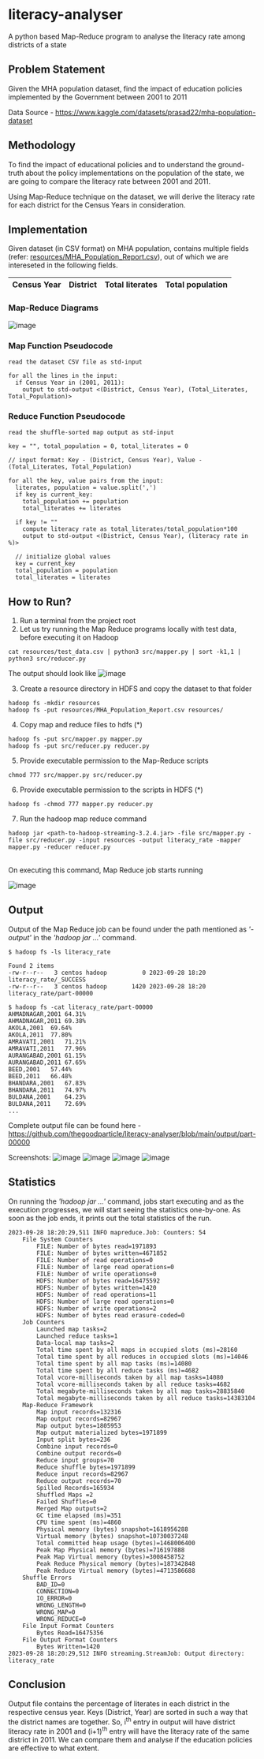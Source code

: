 # literacy-analyser

A python based Map-Reduce program to analyse the literacy rate among districts of a state

## Problem Statement
Given the MHA population dataset, find the impact of education policies implemented by the Government between 2001 to 2011

Data Source - https://www.kaggle.com/datasets/prasad22/mha-population-dataset

## Methodology
To find the impact of educational policies and to understand the ground-truth about the policy implementations on the population of the state, we are going to compare the literacy rate between 2001 and 2011.

Using Map-Reduce technique on the dataset, we will derive the literacy rate for each district for the Census Years in consideration.

## Implementation
Given dataset (in CSV format) on MHA population, contains multiple fields (refer: [resources/MHA_Population_Report.csv](https://github.com/thegoodparticle/literacy-analyser/blob/main/resources/MHA_Population_Report.csv)), out of which we are intereseted in the following fields.

| Census Year | District | Total literates | Total population |
| ----------- | -------- | --------------- | ---------------- |


### Map-Reduce Diagrams

![image](https://github.com/thegoodparticle/literacy-analyser/assets/140166948/599e3b08-595a-47e0-a925-407119707504)


### Map Function Pseudocode

```
read the dataset CSV file as std-input

for all the lines in the input:
  if Census Year in (2001, 2011):
    output to std-output <(District, Census Year), (Total_Literates, Total_Population)>

```

### Reduce Function Pseudocode

```
read the shuffle-sorted map output as std-input

key = "", total_population = 0, total_literates = 0

// input format: Key - (District, Census Year), Value - (Total_Literates, Total_Population)

for all the key, value pairs from the input:
  literates, population = value.split(',')
  if key is current_key:
    total_population += population
    total_literates += literates

  if key != ""
    compute literacy rate as total_literates/total_population*100
    output to std-output <(District, Census Year), (literacy rate in %)>

  // initialize global values
  key = current_key
  total_population = population
  total_literates = literates

```

## How to Run?

1. Run a terminal from the project root
2. Let us try running the Map Reduce programs locally with test data, before executing it on Hadoop
```
cat resources/test_data.csv | python3 src/mapper.py | sort -k1,1 | python3 src/reducer.py
```
The output should look like 
![image](https://github.com/thegoodparticle/literacy-analyser/assets/140166948/5533d993-53d6-4ce5-ad77-4d4f7688cffc)

3. Create a resource directory in HDFS and copy the dataset to that folder
```
hadoop fs -mkdir resources
hadoop fs -put resources/MHA_Population_Report.csv resources/
```
4. Copy map and reduce files to hdfs (*)
```
hadoop fs -put src/mapper.py mapper.py
hadoop fs -put src/reducer.py reducer.py
```
5. Provide executable permission to the Map-Reduce scripts
```
chmod 777 src/mapper.py src/reducer.py
```
6. Provide executable permission to the scripts in HDFS (*)
```
hadoop fs -chmod 777 mapper.py reducer.py
```
7. Run the hadoop map reduce command
```
hadoop jar <path-to-hadoop-streaming-3.2.4.jar> -file src/mapper.py -file src/reducer.py -input resources -output literacy_rate -mapper mapper.py -reducer reducer.py 
```
<br>
On executing this command, Map Reduce job starts running

![image](https://github.com/thegoodparticle/literacy-analyser/assets/140166948/f2b1ff64-4e56-4fb2-b7c4-597ecd7f8ce3)

## Output

Output of the Map Reduce job can be found under the path mentioned as _'-output'_ in the _'hadoop jar ...'_ command.

```
$ hadoop fs -ls literacy_rate

Found 2 items
-rw-r--r--   3 centos hadoop          0 2023-09-28 18:20 literacy_rate/_SUCCESS
-rw-r--r--   3 centos hadoop       1420 2023-09-28 18:20 literacy_rate/part-00000

$ hadoop fs -cat literacy_rate/part-00000
AHMADNAGAR,2001	64.31%
AHMADNAGAR,2011	69.38%
AKOLA,2001	69.64%
AKOLA,2011	77.80%
AMRAVATI,2001	71.21%
AMRAVATI,2011	77.96%
AURANGABAD,2001	61.15%
AURANGABAD,2011	67.65%
BEED,2001	57.44%
BEED,2011	66.48%
BHANDARA,2001	67.83%
BHANDARA,2011	74.97%
BULDANA,2001	64.23%
BULDANA,2011	72.69%
...

```

Complete output file can be found here - https://github.com/thegoodparticle/literacy-analyser/blob/main/output/part-00000

Screenshots: 
![image](https://github.com/thegoodparticle/literacy-analyser/assets/140166948/af3c9a6e-c972-479f-b36a-df22c46c1fe1)
![image](https://github.com/thegoodparticle/literacy-analyser/assets/140166948/8135de09-5d9c-4b94-89fa-598300fec562)
![image](https://github.com/thegoodparticle/literacy-analyser/assets/140166948/9af2dd6c-86f4-4e3b-ba92-665fa559f6f3)
![image](https://github.com/thegoodparticle/literacy-analyser/assets/140166948/7b344e8f-fb1b-4ad7-a0a6-54df66736b65)


## Statistics

On running the _'hadoop jar ...'_ command, jobs start executing and as the execution progresses, we will start seeing the statistics one-by-one. As soon as the job ends, it prints out the total statistics of the run.

```
2023-09-28 18:20:29,511 INFO mapreduce.Job: Counters: 54
	File System Counters
		FILE: Number of bytes read=1971893
		FILE: Number of bytes written=4671852
		FILE: Number of read operations=0
		FILE: Number of large read operations=0
		FILE: Number of write operations=0
		HDFS: Number of bytes read=16475592
		HDFS: Number of bytes written=1420
		HDFS: Number of read operations=11
		HDFS: Number of large read operations=0
		HDFS: Number of write operations=2
		HDFS: Number of bytes read erasure-coded=0
	Job Counters 
		Launched map tasks=2
		Launched reduce tasks=1
		Data-local map tasks=2
		Total time spent by all maps in occupied slots (ms)=28160
		Total time spent by all reduces in occupied slots (ms)=14046
		Total time spent by all map tasks (ms)=14080
		Total time spent by all reduce tasks (ms)=4682
		Total vcore-milliseconds taken by all map tasks=14080
		Total vcore-milliseconds taken by all reduce tasks=4682
		Total megabyte-milliseconds taken by all map tasks=28835840
		Total megabyte-milliseconds taken by all reduce tasks=14383104
	Map-Reduce Framework
		Map input records=132316
		Map output records=82967
		Map output bytes=1805953
		Map output materialized bytes=1971899
		Input split bytes=236
		Combine input records=0
		Combine output records=0
		Reduce input groups=70
		Reduce shuffle bytes=1971899
		Reduce input records=82967
		Reduce output records=70
		Spilled Records=165934
		Shuffled Maps =2
		Failed Shuffles=0
		Merged Map outputs=2
		GC time elapsed (ms)=351
		CPU time spent (ms)=4860
		Physical memory (bytes) snapshot=1618956288
		Virtual memory (bytes) snapshot=10730037248
		Total committed heap usage (bytes)=1468006400
		Peak Map Physical memory (bytes)=716197888
		Peak Map Virtual memory (bytes)=3008458752
		Peak Reduce Physical memory (bytes)=187342848
		Peak Reduce Virtual memory (bytes)=4713586688
	Shuffle Errors
		BAD_ID=0
		CONNECTION=0
		IO_ERROR=0
		WRONG_LENGTH=0
		WRONG_MAP=0
		WRONG_REDUCE=0
	File Input Format Counters 
		Bytes Read=16475356
	File Output Format Counters 
		Bytes Written=1420
2023-09-28 18:20:29,512 INFO streaming.StreamJob: Output directory: literacy_rate
```

## Conclusion

Output file contains the percentage of literates in each district in the respective census year. Keys (District, Year) are sorted in such a way that the district names are together. So, i<sup>th</sup> entry in output will have district literacy rate in 2001 and (i+1)<sup>th</sup> entry will have the literacy rate of the same district in 2011. We can compare them and analyse if the education policies are effective to what extent.

